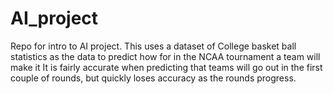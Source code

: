 # AI_project
Repo for intro to AI project. 
This uses a dataset of College basket ball statistics as the data to predict how for in the NCAA tournament a team will make it
It is fairly accurate when predicting that teams will go out in the first couple of rounds, but quickly loses accuracy as 
the rounds progress.
